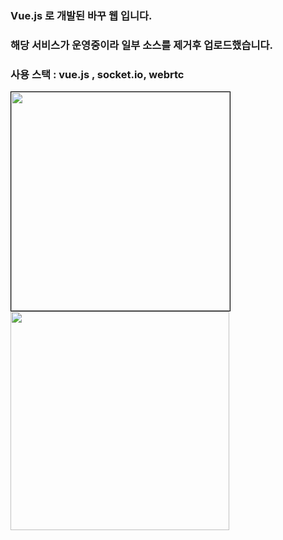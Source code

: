 ### Vue.js 로 개발된 바꾸 웹 입니다.

### 해당 서비스가 운영중이라 일부 소스를 제거후 업로드했습니다.

### 사용 스택 : vue.js , socket.io, webrtc


<div>
<img width="350" style="margin-right : 20px; border : 1px solid #000000;" src ="https://user-images.githubusercontent.com/34528139/67675679-181cf280-f9c3-11e9-9261-716d3e4e70c3.PNG">
<img width="350" src ="https://user-images.githubusercontent.com/34528139/67675680-181cf280-f9c3-11e9-9f4b-22a020870254.PNG">
</div>
  
